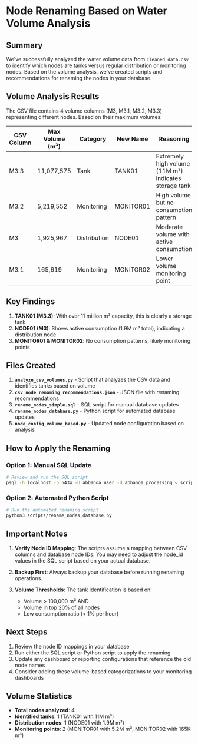 # Node Renaming Based on Water Volume Analysis

## Summary

We've successfully analyzed the water volume data from `cleaned_data.csv` to identify which nodes are tanks versus regular distribution or monitoring nodes. Based on the volume analysis, we've created scripts and recommendations for renaming the nodes in your database.

## Volume Analysis Results

The CSV file contains 4 volume columns (M3, M3.1, M3.2, M3.3) representing different nodes. Based on their maximum volumes:

| CSV Column | Max Volume (m³) | Category      | New Name   | Reasoning |
|------------|-----------------|---------------|------------|-----------|
| M3.3       | 11,077,575      | Tank          | TANK01     | Extremely high volume (11M m³) indicates storage tank |
| M3.2       | 5,219,552       | Monitoring    | MONITOR01  | High volume but no consumption pattern |
| M3         | 1,925,967       | Distribution  | NODE01     | Moderate volume with active consumption |
| M3.1       | 165,619         | Monitoring    | MONITOR02  | Lower volume monitoring point |

## Key Findings

1. **TANK01 (M3.3)**: With over 11 million m³ capacity, this is clearly a storage tank
2. **NODE01 (M3)**: Shows active consumption (1.9M m³ total), indicating a distribution node
3. **MONITOR01 & MONITOR02**: No consumption patterns, likely monitoring points

## Files Created

1. **`analyze_csv_volumes.py`** - Script that analyzes the CSV data and identifies tanks based on volume
2. **`csv_node_renaming_recommendations.json`** - JSON file with renaming recommendations
3. **`rename_nodes_simple.sql`** - SQL script for manual database updates
4. **`rename_nodes_database.py`** - Python script for automated database updates
5. **`node_config_volume_based.py`** - Updated node configuration based on analysis

## How to Apply the Renaming

### Option 1: Manual SQL Update
```bash
# Review and run the SQL script
psql -h localhost -p 5434 -U abbanoa_user -d abbanoa_processing < scripts/rename_nodes_simple.sql
```

### Option 2: Automated Python Script
```bash
# Run the automated renaming script
python3 scripts/rename_nodes_database.py
```

## Important Notes

1. **Verify Node ID Mapping**: The scripts assume a mapping between CSV columns and database node IDs. You may need to adjust the node_id values in the SQL script based on your actual database.

2. **Backup First**: Always backup your database before running renaming operations.

3. **Volume Thresholds**: The tank identification is based on:
   - Volume > 100,000 m³ AND
   - Volume in top 20% of all nodes
   - Low consumption ratio (< 1% per hour)

## Next Steps

1. Review the node ID mappings in your database
2. Run either the SQL script or Python script to apply the renaming
3. Update any dashboard or reporting configurations that reference the old node names
4. Consider adding these volume-based categorizations to your monitoring dashboards

## Volume Statistics

- **Total nodes analyzed**: 4
- **Identified tanks**: 1 (TANK01 with 11M m³)
- **Distribution nodes**: 1 (NODE01 with 1.9M m³)
- **Monitoring points**: 2 (MONITOR01 with 5.2M m³, MONITOR02 with 165K m³)

